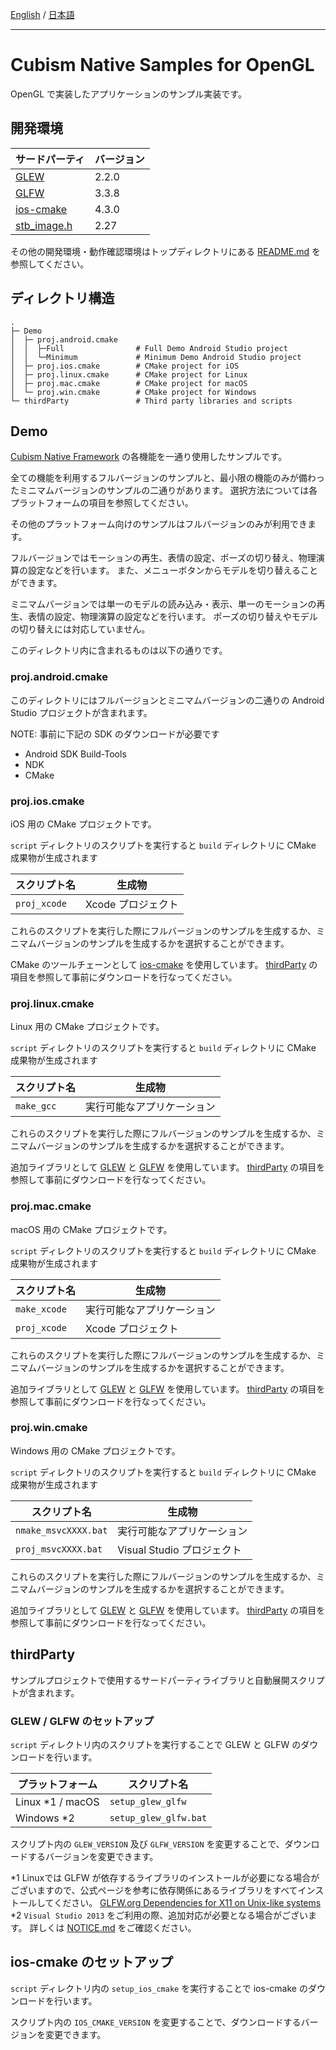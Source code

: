 [English](README.md) / [日本語](README.ja.md)

---

# Cubism Native Samples for OpenGL

OpenGL で実装したアプリケーションのサンプル実装です。


## 開発環境

| サードパーティ | バージョン |
| --- | --- |
| [GLEW] | 2.2.0 |
| [GLFW] | 3.3.8 |
| [ios-cmake] | 4.3.0 |
| [stb_image.h] | 2.27 |

その他の開発環境・動作確認環境はトップディレクトリにある [README.md](/README.ja.md) を参照してください。


## ディレクトリ構造

```
.
├─ Demo
│  ├─ proj.android.cmake
│  │  ├─Full                # Full Demo Android Studio project
│  │  └─Minimum             # Minimum Demo Android Studio project
│  ├─ proj.ios.cmake        # CMake project for iOS
│  ├─ proj.linux.cmake      # CMake project for Linux
│  ├─ proj.mac.cmake        # CMake project for macOS
│  └─ proj.win.cmake        # CMake project for Windows
└─ thirdParty               # Third party libraries and scripts
```


## Demo

[Cubism Native Framework] の各機能を一通り使用したサンプルです。

全ての機能を利用するフルバージョンのサンプルと、最小限の機能のみが備わったミニマムバージョンのサンプルの二通りがあります。
選択方法については各プラットフォームの項目を参照してください。

その他のプラットフォーム向けのサンプルはフルバージョンのみが利用できます。

フルバージョンではモーションの再生、表情の設定、ポーズの切り替え、物理演算の設定などを行います。
また、メニューボタンからモデルを切り替えることができます。

ミニマムバージョンでは単一のモデルの読み込み・表示、単一のモーションの再生、表情の設定、物理演算の設定などを行います。
ポーズの切り替えやモデルの切り替えには対応していません。

[Cubism Native Framework]: https://github.com/Live2D/CubismNativeFramework

このディレクトリ内に含まれるものは以下の通りです。

### proj.android.cmake

このディレクトリにはフルバージョンとミニマムバージョンの二通りの Android Studio プロジェクトが含まれます。

NOTE: 事前に下記の SDK のダウンロードが必要です

* Android SDK Build-Tools
* NDK
* CMake

### proj.ios.cmake

iOS 用の CMake プロジェクトです。

`script` ディレクトリのスクリプトを実行すると `build` ディレクトリに CMake 成果物が生成されます

| スクリプト名 | 生成物 |
| --- | --- |
| `proj_xcode` | Xcode プロジェクト |

これらのスクリプトを実行した際にフルバージョンのサンプルを生成するか、ミニマムバージョンのサンプルを生成するかを選択することができます。

CMake のツールチェーンとして [ios-cmake] を使用しています。
[thirdParty](#thirdParty) の項目を参照して事前にダウンロードを行なってください。

[ios-cmake]: https://github.com/leetal/ios-cmake

### proj.linux.cmake

Linux 用の CMake プロジェクトです。

`script` ディレクトリのスクリプトを実行すると `build` ディレクトリに CMake 成果物が生成されます

| スクリプト名 | 生成物 |
| --- | --- |
| `make_gcc` | 実行可能なアプリケーション |

これらのスクリプトを実行した際にフルバージョンのサンプルを生成するか、ミニマムバージョンのサンプルを生成するかを選択することができます。

追加ライブラリとして [GLEW] と [GLFW] を使用しています。
[thirdParty](#thirdParty) の項目を参照して事前にダウンロードを行なってください。

### proj.mac.cmake

macOS 用の CMake プロジェクトです。

`script` ディレクトリのスクリプトを実行すると `build` ディレクトリに CMake 成果物が生成されます

| スクリプト名 | 生成物 |
| --- | --- |
| `make_xcode` | 実行可能なアプリケーション |
| `proj_xcode` | Xcode プロジェクト |

これらのスクリプトを実行した際にフルバージョンのサンプルを生成するか、ミニマムバージョンのサンプルを生成するかを選択することができます。

追加ライブラリとして [GLEW] と [GLFW] を使用しています。
[thirdParty](#thirdParty) の項目を参照して事前にダウンロードを行なってください。

### proj.win.cmake

Windows 用の CMake プロジェクトです。

`script` ディレクトリのスクリプトを実行すると `build` ディレクトリに CMake 成果物が生成されます

| スクリプト名 | 生成物 |
| --- | --- |
| `nmake_msvcXXXX.bat` | 実行可能なアプリケーション |
| `proj_msvcXXXX.bat` | Visual Studio プロジェクト |

これらのスクリプトを実行した際にフルバージョンのサンプルを生成するか、ミニマムバージョンのサンプルを生成するかを選択することができます。

追加ライブラリとして [GLEW] と [GLFW] を使用しています。
[thirdParty](#thirdParty) の項目を参照して事前にダウンロードを行なってください。

## thirdParty

サンプルプロジェクトで使用するサードパーティライブラリと自動展開スクリプトが含まれます。

### GLEW / GLFW のセットアップ

`script` ディレクトリ内のスクリプトを実行することで GLEW と GLFW のダウンロードを行います。

| プラットフォーム | スクリプト名 |
| --- | --- |
| Linux *1 / macOS | `setup_glew_glfw` |
| Windows *2 | `setup_glew_glfw.bat` |

スクリプト内の `GLEW_VERSION` 及び `GLFW_VERSION` を変更することで、ダウンロードするバージョンを変更できます。

*1 Linuxでは GLFW が依存するライブラリのインストールが必要になる場合がございますので、公式ページを参考に依存関係にあるライブラリをすべてインストールしてください。
[GLFW.org Dependencies for X11 on Unix-like systems](https://www.glfw.org/docs/latest/compile_guide.html#compile_deps_x11)
*2 `Visual Studio 2013` をご利用の際、追加対応が必要となる場合がございます。
詳しくは [NOTICE.md](/NOTICE.ja.md) をご確認ください。

## ios-cmake のセットアップ

`script` ディレクトリ内の `setup_ios_cmake` を実行することで ios-cmake のダウンロードを行います。

スクリプト内の `IOS_CMAKE_VERSION` を変更することで、ダウンロードするバージョンを変更できます。

[GLEW]: https://github.com/nigels-com/glew
[GLFW]: https://github.com/glfw/glfw
[ios-cmake]: https://github.com/leetal/ios-cmake
[stb_image.h]: https://github.com/nothings/stb/blob/master/stb_image.h
